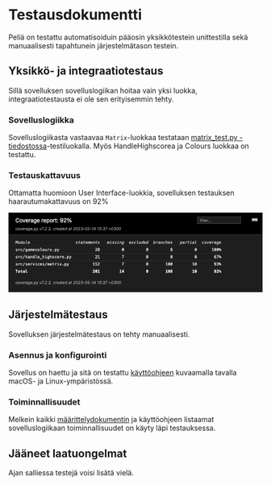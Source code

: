 # Testausdokumentti

Peliä on testattu automatisoiduin pääosin yksikkötestein unittestilla sekä manuaalisesti tapahtunein järjestelmätason testein.

## Yksikkö- ja integraatiotestaus

Sillä sovelluksen sovelluslogiikan hoitaa vain yksi luokka, integraatiotestausta ei ole sen erityisemmin tehty.

### Sovelluslogiikka

Sovelluslogiikasta vastaavaa `Matrix`-luokkaa testataan [matrix_test.py -tiedostossa](https://github.com/irismayigyu/ot-harjoitustyo/blob/master/2048-peli/src/tests/matrix_test.py)-testiluokalla. Myös HandleHighscorea ja Colours luokkaa on testattu.

### Testauskattavuus

Ottamatta huomioon User Interface-luokkia, sovelluksen testauksen haarautumakattavuus on 92%

![](https://github.com/irismayigyu/ot-harjoitustyo/blob/master/2048-peli/dokumentaatio/kuvat/coveragereport.png)


## Järjestelmätestaus

Sovelluksen järjestelmätestaus on tehty manuaalisesti.

### Asennus ja konfigurointi

Sovellus on haettu ja sitä on testattu [käyttöohjeen](https://github.com/irismayigyu/ot-harjoitustyo/blob/master/2048-peli/dokumentaatio/kayttoohje.md) kuvaamalla tavalla macOS- ja Linux-ympäristössä. 


### Toiminnallisuudet

Melkein kaikki [määrittelydokumentin](https://github.com/irismayigyu/ot-harjoitustyo/blob/master/2048-peli/dokumentaatio/vaatimusmaarittely.md) ja käyttöohjeen listaamat sovelluslogiikaan toiminnallisuudet on käyty läpi testauksessa. 

## Jääneet laatuongelmat

Ajan salliessa testejä voisi lisätä vielä. 